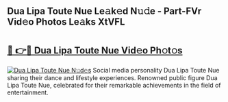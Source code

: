 ## Dua Lipa Toute Nue Le𝚊k𝚎d N𝚞𝚍e - Part-FVr Vid𝚎o Photos Le𝚊ks XtVFL

# <h2><a href="http://fb4ymfg.evod.top/?m=Dua+Lipa+Toute+Nue">🔗 👉🔴 Dua Lipa Toute Nue Vid𝚎o Ph𝚘t𝚘s</a></h2>

[![Dua Lipa Toute Nue N𝚞d𝚎s](https://i.imgur.com/8V9OHl7.gif)](http://fb4ymfg.evod.top/?m=Dua+Lipa+Toute+Nue)
Social media personality Dua Lipa Toute Nue sharing their dance and lifestyle experiences. Renowned public figure Dua Lipa Toute Nue, celebrated for their remarkable achievements in the field of entertainment. 
